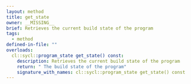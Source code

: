 ```yaml
---
layout: method
title: get_state
owner: __MISSING__
brief: Retrieves the current build state of the program
tags:
  - method
defined-in-file: ""
overloads:
  cl::sycl::program_state get_state() const:
    description: Retrieves the current build state of the program
    return: " The build state of the program"
    signature_with_names: cl::sycl::program_state get_state() const
---
```

